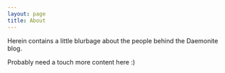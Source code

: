 ```yaml
---
layout: page
title: About
---
```


<p class="message">
  Herein contains a little blurbage about the people behind the Daemonite blog. 
</p>

Probably need a touch more content here :)